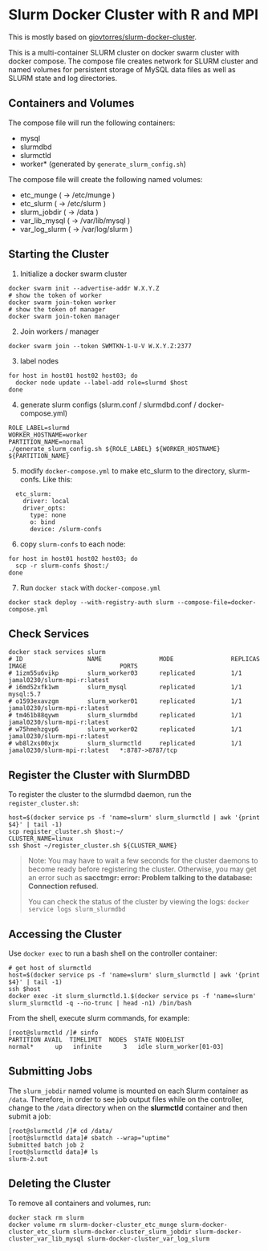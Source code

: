 # Slurm Docker Cluster with R and MPI

This is mostly based on [giovtorres/slurm-docker-cluster](https://github.com/giovtorres/slurm-docker-cluster).

This is a multi-container SLURM cluster on docker swarm cluster with docker compose. The compose file creates network for SLURM cluster and named volumes for persistent storage of MySQL data files as well as SLURM state and log directories.

## Containers and Volumes

The compose file will run the following containers:

* mysql
* slurmdbd
* slurmctld
* worker\* (generated by `generate_slurm_config.sh`)

The compose file will create the following named volumes:

* etc_munge         ( -> /etc/munge     )
* etc_slurm         ( -> /etc/slurm     )
* slurm_jobdir      ( -> /data          )
* var_lib_mysql     ( -> /var/lib/mysql )
* var_log_slurm     ( -> /var/log/slurm )

## Starting the Cluster

1. Initialize a docker swarm cluster
```
docker swarm init --advertise-addr W.X.Y.Z
# show the token of worker
docker swarm join-token worker
# show the token of manager
docker swarm join-token manager
```

2. Join workers / manager
```
docker swarm join --token SWMTKN-1-U-V W.X.Y.Z:2377
```

3. label nodes
```
for host in host01 host02 host03; do
  docker node update --label-add role=slurmd $host
done
```

4. generate slurm configs (slurm.conf / slurmdbd.conf / docker-compose.yml)
```
ROLE_LABEL=slurmd
WORKER_HOSTNAME=worker
PARTITION_NAME=normal
./generate_slurm_config.sh ${ROLE_LABEL} ${WORKER_HOSTNAME} ${PARTITION_NAME}
```

5. modify `docker-compose.yml` to make etc_slurm to the directory, slurm-confs. Like this:
```
  etc_slurm:
    driver: local
    driver_opts:
      type: none
      o: bind
      device: /slurm-confs
```

6. copy `slurm-confs` to each node:
```
for host in host01 host02 host03; do
  scp -r slurm-confs $host:/
done
```

7. Run `docker stack` with `docker-compose.yml`
```
docker stack deploy --with-registry-auth slurm --compose-file=docker-compose.yml
```

## Check Services

```
docker stack services slurm
# ID                  NAME                MODE                REPLICAS            IMAGE                          PORTS
# 1izm55u6vikp        slurm_worker03      replicated          1/1                 jamal0230/slurm-mpi-r:latest
# i6md52xfk1wm        slurm_mysql         replicated          1/1                 mysql:5.7
# o1593exavzgm        slurm_worker01      replicated          1/1                 jamal0230/slurm-mpi-r:latest
# tm461b88qywm        slurm_slurmdbd      replicated          1/1                 jamal0230/slurm-mpi-r:latest
# w75hmehzgvp6        slurm_worker02      replicated          1/1                 jamal0230/slurm-mpi-r:latest
# wb8l2xs00xjx        slurm_slurmctld     replicated          1/1                 jamal0230/slurm-mpi-r:latest   *:8787->8787/tcp
```


## Register the Cluster with SlurmDBD

To register the cluster to the slurmdbd daemon, run the `register_cluster.sh`:

```
host=$(docker service ps -f 'name=slurm' slurm_slurmctld | awk '{print $4}' | tail -1)
scp register_cluster.sh $host:~/
CLUSTER_NAME=linux
ssh $host ~/register_cluster.sh ${CLUSTER_NAME}
```

> Note: You may have to wait a few seconds for the cluster daemons to become
> ready before registering the cluster.  Otherwise, you may get an error such
> as **sacctmgr: error: Problem talking to the database: Connection refused**.
>
> You can check the status of the cluster by viewing the logs: `docker service logs slurm_slurmdbd`

## Accessing the Cluster

Use `docker exec` to run a bash shell on the controller container:

```
# get host of slurmctld
host=$(docker service ps -f 'name=slurm' slurm_slurmctld | awk '{print $4}' | tail -1)
ssh $host
docker exec -it slurm_slurmctld.1.$(docker service ps -f 'name=slurm' slurm_slurmctld -q --no-trunc | head -n1) /bin/bash
```

From the shell, execute slurm commands, for example:

```console
[root@slurmctld /]# sinfo
PARTITION AVAIL  TIMELIMIT  NODES  STATE NODELIST
normal*      up   infinite      3   idle slurm_worker[01-03]
```

## Submitting Jobs

The `slurm_jobdir` named volume is mounted on each Slurm container as `/data`.
Therefore, in order to see job output files while on the controller, change to
the `/data` directory when on the **slurmctld** container and then submit a job:

```console
[root@slurmctld /]# cd /data/
[root@slurmctld data]# sbatch --wrap="uptime"
Submitted batch job 2
[root@slurmctld data]# ls
slurm-2.out
```

## Deleting the Cluster

To remove all containers and volumes, run:

```console
docker stack rm slurm
docker volume rm slurm-docker-cluster_etc_munge slurm-docker-cluster_etc_slurm slurm-docker-cluster_slurm_jobdir slurm-docker-cluster_var_lib_mysql slurm-docker-cluster_var_log_slurm
```

